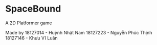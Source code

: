 # SpaceBound
A 2D Platformer game

Made by
18127014 - Huỳnh Nhật Nam
18127223 - Nguyễn Phúc Thịnh
18127146 - Khưu Vĩ Luân
